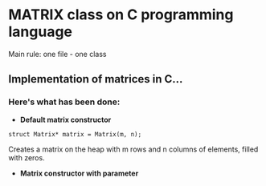 # MATRIX class on C programming language

Main rule: one file - one class

## Implementation of matrices in C...

### Here's what has been done:

- **Default matrix constructor**

`struct Matrix* matrix = Matrix(m, n);`

Creates a matrix on the heap with m rows and n columns of elements, filled with zeros.

- **Matrix constructor with parameter**